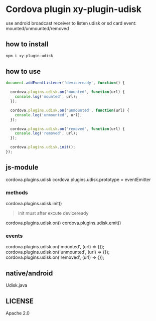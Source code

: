 # Cordova plugin xy-plugin-udisk
use android broadcast receiver to listen udisk or sd card event: mounted/unmounted/removed

## how to install

```bash
npm i xy-plugin-udisk
```
## how to use

```js
document.addEventListener('deviceready', function() {

  cordova.plugins.udisk.on('mounted', function(url) {
    console.log('mounted', url);
  });

  cordova.plugins.udisk.on('unmounted', function(url) {
    console.log('unmounted', url);
  });

  cordova.plugins.udisk.on('removed', function(url) {
    console.log('removed', url);
  });

  cordova.plugins.udisk.init();
});
```

## js-module
cordova.plugins.udisk
cordova.plugins.udisk.prototype = eventEmitter

### methods
cordova.plugins.udisk.init()
> init must after excute deviceready

cordova.plugins.udisk.on()
cordova.plugins.udisk.emit()

### events
cordova.plugins.udisk.on('mounted', (url) => {});
cordova.plugins.udisk.on('unmounted', (url) => {});
cordova.plugins.udisk.on('removed', (url) => {});

## native/android
Udisk.java

## LICENSE
Apache 2.0





